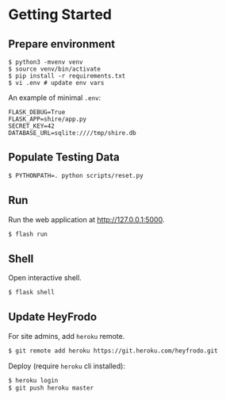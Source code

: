 # Getting Started

## Prepare environment

```
$ python3 -mvenv venv
$ source venv/bin/activate
$ pip install -r requirements.txt
$ vi .env # update env vars
```

An example of minimal `.env`:

```
FLASK_DEBUG=True
FLASK_APP=shire/app.py
SECRET_KEY=42
DATABASE_URL=sqlite:////tmp/shire.db
```

## Populate Testing Data

```bash
$ PYTHONPATH=. python scripts/reset.py
```

## Run

Run the web application at <http://127.0.0.1:5000>.

```bash
$ flash run
```

## Shell

Open interactive shell.

```bash
$ flask shell
```

## Update HeyFrodo

For site admins, add `heroku` remote.

```bash
$ git remote add heroku https://git.heroku.com/heyfrodo.git
```

Deploy (require `heroku` cli installed):

```bash
$ heroku login
$ git push heroku master
```
